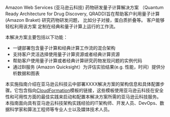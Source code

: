 Amazon Web Services (亚马逊云科技) 药物研发量子计算解决方案
（Quantum Ready Architecture for Drug Discovery, 
QRADD)旨在帮助客户利用量子计算 (Amazon Braket)
研究药物研发问题， 
比如分子对接，蛋白质折叠等。 客户能够轻松利用该方案
定制在经典和量子计算上运行的工作流。

本解决方案主要包括以下功能：

- 一键部署包含量子计算和经典计算工作流的混合架构 
- 支持客户灵活选择使用量子计算资源或者经典计算资源
- 帮助客户使用量子计算或者经典计算研究药物发现问题的实例代码
- 通过BI服务 (Amazon Quicksight）为评估实验结果(e.g. 性能，时间）提供分析数据和图表


本实施指南介绍在亚马逊云科技云中部署XXXX解决方案的架构信息和具体配置步骤。它包含指向[CloudFormation][cloudformation]模板的链接，这些模板使用亚马逊云科技在安全性和可用性方面的最佳实践来启动和配置本解决方案所需的亚马逊云科技服务。
本指南面向具有亚马逊云科技架构实践经验的IT架构师、开发人员、DevOps、数据科学家和算法工程师等专业人士以及媒体技术人员。

[cloudformation]: https://aws.amazon.com/en/cloudformation/